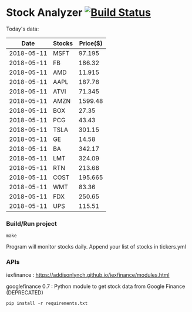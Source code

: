 # Stock Analyzer [![Build Status](https://travis-ci.org/ogoyal/StockAnalyzer.svg?branch=master)](https://travis-ci.org/ogoyal/StockAnalyzer)

Today's data:

| Date| Stocks| Price($) | 
| --- | --- | ---  | 
| 2018-05-11| MSFT| 97.195 | 
| 2018-05-11| FB| 186.32 | 
| 2018-05-11| AMD| 11.915 | 
| 2018-05-11| AAPL| 187.78 | 
| 2018-05-11| ATVI| 71.345 | 
| 2018-05-11| AMZN| 1599.48 | 
| 2018-05-11| BOX| 27.35 | 
| 2018-05-11| PCG| 43.43 | 
| 2018-05-11| TSLA| 301.15 | 
| 2018-05-11| GE| 14.58 | 
| 2018-05-11| BA| 342.17 | 
| 2018-05-11| LMT| 324.09 | 
| 2018-05-11| RTN| 213.68 | 
| 2018-05-11| COST| 195.665 | 
| 2018-05-11| WMT| 83.36 | 
| 2018-05-11| FDX| 250.65 | 
| 2018-05-11| UPS| 115.51 | 

### Build/Run project

```
make
```

Program will monitor stocks daily. Append your list of stocks in tickers.yml

### APIs
iexfinance : https://addisonlynch.github.io/iexfinance/modules.html

googlefinance 0.7 : Python module to get stock data from Google Finance (DEPRECATED)

```
pip install -r requirements.txt
```
